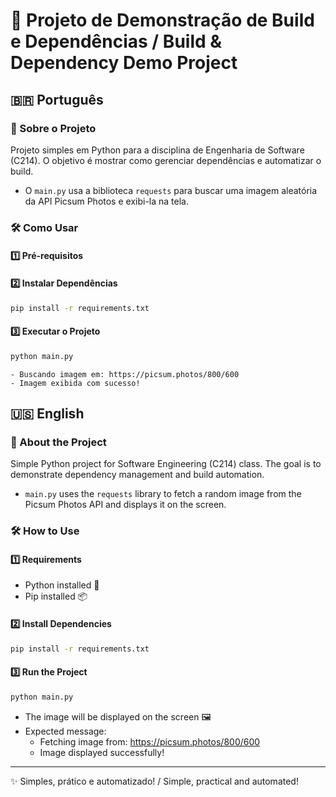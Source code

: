 # 🚀 Projeto de Demonstração de Build e Dependências / Build & Dependency Demo Project

## 🇧🇷 Português

### 📄 Sobre o Projeto
Projeto simples em Python para a disciplina de Engenharia de Software (C214). O objetivo é mostrar como gerenciar dependências e automatizar o build.

- O `main.py` usa a biblioteca `requests` para buscar uma imagem aleatória da API Picsum Photos e exibi-la na tela.

### 🛠️ Como Usar

#### 1️⃣ Pré-requisitos

#### 2️⃣ Instalar Dependências
```bash
pip install -r requirements.txt
```

#### 3️⃣ Executar o Projeto
```bash
python main.py
```

	- Buscando imagem em: https://picsum.photos/800/600
	- Imagem exibida com sucesso!


## 🇺🇸 English
### 📄 About the Project
Simple Python project for Software Engineering (C214) class. The goal is to demonstrate dependency management and build automation.

- `main.py` uses the `requests` library to fetch a random image from the Picsum Photos API and displays it on the screen.

### 🛠️ How to Use

#### 1️⃣ Requirements
- Python installed 🐍
- Pip installed 📦

#### 2️⃣ Install Dependencies
```bash
pip install -r requirements.txt
```

#### 3️⃣ Run the Project
```bash
python main.py
```

- The image will be displayed on the screen 🖼️
- Expected message:
	- Fetching image from: https://picsum.photos/800/600
	- Image displayed successfully!

---

✨ Simples, prático e automatizado! / Simple, practical and automated!
